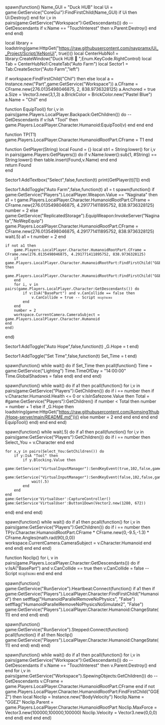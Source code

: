 
spawn(function()
Name_GUI = "Duck HUB"
local Ui = game:GetService("CoreGui"):FindFirstChild(Name_GUI)
if Ui then
    Ui:Destroy()
end
for i,v in pairs(game:GetService("Workspace"):GetDescendants()) do -- GetDescendants
    if v.Name == "TouchInterest" then 
        v.Parent:Destroy()
    end
end
end)

local library = loadstring(game:HttpGet("https://raw.githubusercontent.com/naypramx/Ui__Project/Script/XeNonUi", true))()
local CenterHubNo1 = library:CreateWindow("Duck HUB 🙂 ",Enum.KeyCode.RightControl)
local Tab = CenterHubNo1:CreateTab("Auto Farm")
local Sector1 = Tab:CreateSector("Auto Farm","left")

if workspace:FindFirstChild("Chil") then
else
local a = Instance.new("Part",game:GetService("Workspace"))
a.CFrame = CFrame.new(276.0135498046875, 2, 838.9736328125)
a.Anchored = true
a.Size = Vector3.new(3,1,3)
a.BrickColor = BrickColor.new("Pastel Blue")
a.Name = "Chil"
end

function EquipTool()
    for i,v in pairs(game.Players.LocalPlayer.Backpack:GetChildren()) do -- GetDescendants
        if v:IsA "Tool" then
            game.Players.LocalPlayer.Character.Humanoid:EquipTool(v)
        end
    end
end

function TP(T1)
    game.Players.LocalPlayer.Character.HumanoidRootPart.CFrame = T1
end

function GetPlayer(String)
   local Found = {}
   local strl = String:lower()
       for i,v in pairs(game.Players:GetPlayers()) do
           if v.Name:lower():sub(1, #String) == String:lower() then
               table.insert(Found,v.Name)
           end
       end    
   return Found    
end

Sector1:AddTextbox("Select",false,function(t)
    print(GetPlayer(t)[1])
end)

Sector1:AddToggle("Auto Farm",false,function(t)
    a1 = t
    spawn(function()
    if game:GetService("Players").LocalPlayer.Weapon.Value == "Naginata" then
        a1 = t
        game.Players.LocalPlayer.Character.HumanoidRootPart.CFrame = CFrame.new(276.0135498046875, 4.291771411895752, 838.9736328125)
        number = 2
    else 
        game:GetService("ReplicatedStorage").EquipWeapon:InvokeServer("Naginata","NoWepEquip")
        game.Players.LocalPlayer.Character.HumanoidRootPart.CFrame = CFrame.new(276.0135498046875, 4.291771411895752, 838.9736328125)
        wait(.5)
        a1 = t
        number = 2
    end
    
    if not a1 then
        game.Players.LocalPlayer.Character.HumanoidRootPart.CFrame = CFrame.new(276.0135498046875, 4.291771411895752, 838.9736328125)
        if game.Players.LocalPlayer.Character.HumanoidRootPart:FindFirstChild("GGEZ") then
            game.Players.LocalPlayer.Character.HumanoidRootPart:FindFirstChild("GGEZ"):Destroy()
        end
        for i, v in pairs(game.Players.LocalPlayer.Character:GetDescendants()) do
            if v:IsA("BasePart") and v.CanCollide == false then
                v.CanCollide = true -- Script ทะลุกำเเพง
            end
        end
        number = 2
        workspace.CurrentCamera.CameraSubject = game.Players.LocalPlayer.Character.Humanoid
    end
    end)
end)

Sector1:AddToggle("Auto Hope",false,function(t)
    _G.Hope = t
end)

Sector1:AddToggle("Set Time",false,function(t)
    Set_Time = t
end)

spawn(function()
while wait() do
if Set_Time then
pcall(function()
    Time = game:GetService("Lighting")
    Time.TimeOfDay = "14:00:00"
    Time.GlobalShadows = false
end)
end
end
end)

spawn(function()
while wait() do
if a1 then
pcall(function()
    for i,v in pairs(game:GetService("Players"):GetChildren()) do
        if i == number then
            if v.Character.Humanoid.Health <= 0 or v.IsInSafezone.Value then
                Total = #game:GetService("Players"):GetChildren()
                if number < Total then
                    number = number + 1
                else
                    if _G.Hope then
                        loadstring(game:HttpGet("https://raw.githubusercontent.com/Aomsing1thub/Hope-server/main/README.md"))()
                    else
                        number = 2
                    end
                end
            end
        end
    end
    EquipTool()
end)
end
end
end)

spawn(function()
while wait(.5) do
if a1 then
pcall(function()
    for i,v in pairs(game:GetService("Players"):GetChildren()) do
        if i == number then
            Select_You = v.Character
        end
    end

    for x,y in pairs(Select_You:GetChildren()) do
        if y:IsA "Tool" then
            if y.Blocking.Value then
                game:GetService("VirtualInputManager"):SendKeyEvent(true,102,false,game.Players.LocalPlayer.Character.HumanoidRootPart)
                game:GetService("VirtualInputManager"):SendKeyEvent(false,102,false,game.Players.LocalPlayer.Character.HumanoidRootPart)
                wait(.5)
            end
        end
    end
    game:GetService'VirtualUser':CaptureController()
    game:GetService'VirtualUser':Button1Down(Vector2.new(1280, 672))
end)
end
end
end)

spawn(function()
while wait() do
if a1 then
pcall(function()
    for i,v in pairs(game:GetService("Players"):GetChildren()) do
        if i == number then
            TP(v.Character.HumanoidRootPart.CFrame * CFrame.new(0,-9.5,-1.3) * CFrame.Angles(math.rad(90),0,0))
            workspace.CurrentCamera.CameraSubject = v.Character.Humanoid
        end
    end
end)
end
end
end)

function Noclip()
    for i, v in pairs(game.Players.LocalPlayer.Character:GetDescendants()) do
        if v:IsA("BasePart") and v.CanCollide == true then
            v.CanCollide = false -- Script ทะลุกำเเพง
        end
    end
end

spawn(function()
    game:GetService("RunService").Heartbeat:Connect(function()
        if a1 then
            if game:GetService("Players").LocalPlayer.Character:FindFirstChild("Humanoid") then
                setfflag("HumanoidParallelRemoveNoPhysics", "False")
                setfflag("HumanoidParallelRemoveNoPhysicsNoSimulate2", "False")
                game:GetService("Players").LocalPlayer.Character.Humanoid:ChangeState(11)
            end
        end
    end)
end)

spawn(function()
    game:GetService("RunService").Stepped:Connect(function()
        pcall(function()
            if a1 then
                Noclip()
                game:GetService("Players").LocalPlayer.Character.Humanoid:ChangeState(11)
            end
        end)
    end)
end)

spawn(function()
while wait() do
if a1 then
pcall(function()
    for i,v in pairs(game:GetService("Workspace"):GetDescendants()) do -- GetDescendants
        if v.Name == "TouchInterest" then 
            v.Parent:Destroy()
        end
    end
    for i,v in pairs(game:GetService("Workspace").SpewingObjects:GetChildren()) do -- GetDescendants
        v.CFrame = game.Players.LocalPlayer.Character.HumanoidRootPart.CFrame
    end
    if not game.Players.LocalPlayer.Character.HumanoidRootPart:FindFirstChild("GGEZ") then
        local Noclip = Instance.new("BodyVelocity")
        Noclip.Name = "GGEZ"
        Noclip.Parent = game.Players.LocalPlayer.Character.HumanoidRootPart
        Noclip.MaxForce = Vector3.new(100000,100000,100000)
        Noclip.Velocity = Vector3.new(0,0,0)
    end
end)
end
end
end)
